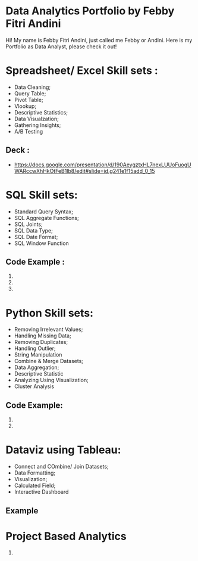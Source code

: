 # Data Analytics Portfolio by Febby Fitri Andini

Hi! My name is Febby Fitri Andini, just called me Febby or Andini. Here is my Portfolio as Data Analyst, please check it out!

# Spreadsheet/ Excel Skill sets :
- Data Cleaning;
- Query Table;
- Pivot Table;
- Vlookup;
- Descriptive Statistics;
- Data Visualzation;
- Gathering Insights;
- A/B Testing

## Deck :
- https://docs.google.com/presentation/d/190AeygztxHL7nexLUUoFuogUWARccwXhHkOtFeB1lb8/edit#slide=id.g241e1f15add_0_15

# SQL Skill sets:
- Standard Query Syntax;
- SQL Aggregate Functions;
- SQL Joints;
- SQL Data Type;
- SQL Date Format;
- SQL Window Function

## Code Example :
1. 
2. 
3. 

# Python Skill sets:
- Removing Irrelevant Values;
- Handling Missing Data;
- Removing Duplicates;
- Handling Outlier;
- String Manipulation
- Combine & Merge Datasets;
- Data Aggregation;
- Descriptive Statistic
- Analyzing Using Visualization;
- Cluster Analysis

## Code Example:
1. 
2.

# Dataviz using Tableau:
- Connect and COmbine/ Join Datasets;
- Data Formatting;
- Visualization;
- Calculated Field;
- Interactive Dashboard

## Example

# Project Based Analytics
1. 
